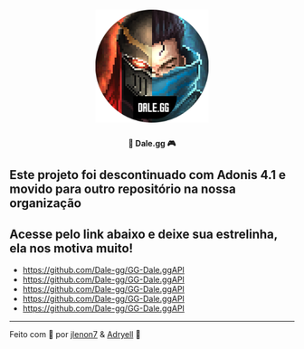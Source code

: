 <h1 align="center">
    <img alt="Dalegg" title="#delicinhas" src=".github/dalegg.png" width="200px" />
</h1>

<h4 align="center">
  🚀 Dale.gg 🎮
</h4>

## Este projeto foi descontinuado com Adonis 4.1 e movido para outro repositório na nossa organização

## Acesse pelo link abaixo e deixe sua estrelinha, ela nos motiva muito!

- https://github.com/Dale-gg/GG-Dale.ggAPI
- https://github.com/Dale-gg/GG-Dale.ggAPI
- https://github.com/Dale-gg/GG-Dale.ggAPI
- https://github.com/Dale-gg/GG-Dale.ggAPI
- https://github.com/Dale-gg/GG-Dale.ggAPI

---

Feito com 🖤 por [jlenon7](https://github.com/jlenon7) & [Adryell](https://github.com/adryell) :wave:
